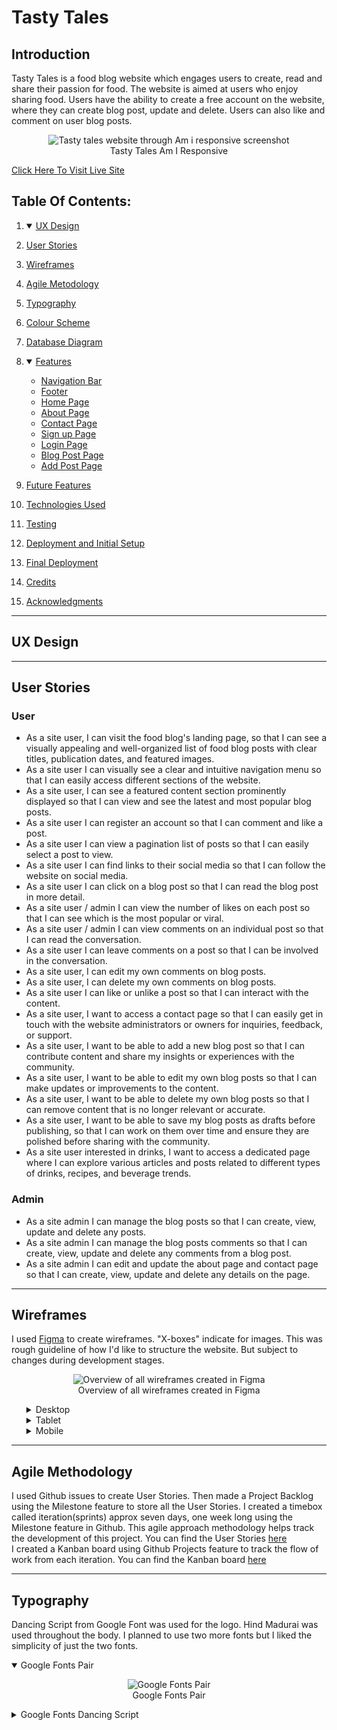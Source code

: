 # Tasty Tales
## Introduction
Tasty Tales is a food blog website which engages users to create, read and share their passion for food. The website is aimed at users who enjoy sharing food. Users have the ability to create a free account on the website, where they can create blog post, update and delete. Users can also like and comment on user blog posts. 

<figure align="center">
    <img src="https://res.cloudinary.com/dcjkzptkn/image/upload/v1693138779/Readme/Am-I-Responsive/am-i-responsive-tasty-tales_fp8fg5.jpg"
        alt="Tasty tales website through Am i responsive screenshot">
        <figcaption>Tasty Tales Am I Responsive</figcaption>
</figure>


[Click Here To Visit Live Site](https://tasty-tales-by-joe-yip-e31af4ace719.herokuapp.com/)  

## Table Of Contents:

1. <details open>
    <summary><a href='#ux-design'>UX Design</a></summary>
    </details>
2. [User Stories](#user-stories)
3. [Wireframes](#wireframes)
4. [Agile Metodology](#agile-methodology)
5. [Typography](#typography)
6. [Colour Scheme](#colour-scheme)
7. [Database Diagram](#database-diagram)
8. <details open>
    <summary><a href="#features">Features</a></summary>

    - [Navigation Bar](#navigation-bar)
    - [Footer](#footer)
    - [Home Page](#home-page)
    - [About Page](#about-page)
    - [Contact Page](#contact-page)
    - [Sign up Page](#sign-up-page)
    - [Login Page](#login-page)
    - [Blog Post Page](#blog-post-page)
    - [Add Post Page](#add-post-page)
    </details></li>
9. [Future Features](#future-features)
10. [Technologies Used](#technologies-used)
11. [Testing](#testing)
12.  [Deployment and Initial Setup](#deployment-and-initial-setup)
13. [Final Deployment](#final-deployemt)
14. [Credits](#credits)
15. [Acknowledgments](#acknowledgements)
---
## UX Design
---
## User Stories

### User
- As a site user, I can visit the food blog's landing page, so that I can see a visually appealing and well-organized list of food blog posts with clear titles, publication dates, and featured images.
- As a site user I can visually see a clear and intuitive navigation menu so that I can easily access different sections of the website.
- As a site user, I can see a featured content section prominently displayed so that I can view and see the latest and most popular blog posts.
- As a site user I can register an account so that I can comment and like a post.
- As a site user I can view a pagination list of posts so that I can easily select a post to view.
- As a site user I can find links to their social media so that I can follow the website on social media.
- As a site user I can click on a blog post so that I can read the blog post in more detail.
- As a site user / admin I can view the number of likes on each post so that I can see which is the most popular or viral.
- As a site user / admin I can view comments on an individual post so that I can read the conversation.
- As a site user I can leave comments on a post so that I can be involved in the conversation.
- As a site user, I can edit my own comments on blog posts.
- As a site user, I can delete my own comments on blog posts.
- As a site user I can like or unlike a post so that I can interact with the content.
- As a site user, I want to access a contact page so that I can easily get in touch with the website administrators or owners for inquiries, feedback, or support.
- As a site user, I want to be able to add a new blog post so that I can contribute content and share my insights or experiences with the community.
- As a site user, I want to be able to edit my own blog posts so that I can make updates or improvements to the content.
- As a site user, I want to be able to delete my own blog posts so that I can remove content that is no longer relevant or accurate.
- As a site user, I want to be able to save my blog posts as drafts before publishing, so that I can work on them over time and ensure they are polished before sharing with the community.
- As a site user interested in drinks, I want to access a dedicated page where I can explore various articles and posts related to different types of drinks, recipes, and beverage trends.

### Admin

- As a site admin I can manage the blog posts so that I can create, view, update and delete any posts.
- As a site admin I can manage the blog posts comments so that I can create, view, update and delete any comments from a blog post.
- As a site admin I can edit and update the about page and contact page so that I can create, view, update and delete any details on the page.

---
## Wireframes
I used [Figma](https://www.figma.com/) to create wireframes. "X-boxes" indicate for images. This was rough guideline of how I'd like to structure the website. But subject to changes during development stages.
<figure align="center">
    <img src="https://res.cloudinary.com/dcjkzptkn/image/upload/v1690610995/tasty_tales_food_blog/wireframes/figma-wireframe2_fqhlpw.jpg"
        alt="Overview of all wireframes created in Figma">
        <figcaption>Overview of all wireframes created in Figma</figcaption>
</figure>
<ul>
    <details>
        <summary>Desktop</summary>
            <figure>
                <img src="https://res.cloudinary.com/dcjkzptkn/image/upload/v1690610994/tasty_tales_food_blog/wireframes/figma-wireframe-desktop-lp_tgv1no.jpg"
                alt="Desktop wireframe landing page">
                <figcaption>Desktop wireframe landing page</figcaption>
            </figure>
            <figure>
                <img src="https://res.cloudinary.com/dcjkzptkn/image/upload/v1690610995/tasty_tales_food_blog/wireframes/figma-wireframe-desktop-fp_cmnfwo.jpg"
                alt="Desktop wireframe food page">
                <figcaption>Desktop wireframe food page</figcaption>
            </figure>
            <figure>
                <img src="https://res.cloudinary.com/dcjkzptkn/image/upload/v1690610994/tasty_tales_food_blog/wireframes/figma-wireframe-desktop-dp_bg04y9.jpg"
                alt="Desktop wireframe drinks page">
                <figcaption>Desktop wireframe drinks page</figcaption>
            </figure>
            <figure>
                <img src="https://res.cloudinary.com/dcjkzptkn/image/upload/v1690610994/tasty_tales_food_blog/wireframes/figma-wireframe-desktop-about_ug60o1.jpg"
                alt="Desktop wireframe about page">
                <figcaption>Desktop wireframe about page</figcaption>
            </figure>
            <figure>
                <img src="https://res.cloudinary.com/dcjkzptkn/image/upload/v1690610994/tasty_tales_food_blog/wireframes/figma-wireframe-desktop-contact_x982tv.jpg"
                alt="Desktop wireframe contact page">
                <figcaption>Desktop wireframe contact page</figcaption>
            </figure>
            <figure>
                <img src="https://res.cloudinary.com/dcjkzptkn/image/upload/v1690610994/tasty_tales_food_blog/wireframes/figma-wireframe-desktop-signup_ydc26n.jpg"
                alt="Desktop wireframe signup page">
                <figcaption>Desktop wireframe signup page</figcaption>
            </figure>
            <figure>
                <img src="https://res.cloudinary.com/dcjkzptkn/image/upload/v1690610994/tasty_tales_food_blog/wireframes/figma-wireframe-desktop-login_anfhy2.jpg"
                alt="Desktop wireframe login page">
                <figcaption>Desktop wireframe login page</figcaption>
            </figure>
    </details>
    <details>
        <summary>Tablet</summary>
            <figure>
                <img src="https://res.cloudinary.com/dcjkzptkn/image/upload/v1690610996/tasty_tales_food_blog/wireframes/figma-wireframe-tablet_f5wrrf.jpg"
                alt="Tablet wireframe tablet landing page, food page, drinks page">
                <figcaption>Tablet wireframe landing page, food page and drinks page</figcaption>
            </figure>
            <figure>
                <img src="https://res.cloudinary.com/dcjkzptkn/image/upload/v1690610995/tasty_tales_food_blog/wireframes/figma-wireframe-tablet2_lo8x9e.jpg"
                alt="Tablet wireframe about page and contact page">
                <figcaption>Tablet wireframe about page and contact page</figcaption>
            </figure>
            <figure>
                <img src="https://res.cloudinary.com/dcjkzptkn/image/upload/v1690610995/tasty_tales_food_blog/wireframes/figma-wireframe-tablet3_qrbptn.jpg"
                alt="Tablet wireframe signup and login page">
                <figcaption>Tablet wireframe signup and login page</figcaption>
            </figure>
    </details>  
    <details>
        <summary>Mobile</summary>
            <figure>
                <img src="https://res.cloudinary.com/dcjkzptkn/image/upload/v1690610995/tasty_tales_food_blog/wireframes/figma-wireframe-mobile1_hberkg.jpg"
                alt="Mobile wireframe landing page, food page and drinks page">
                <figcaption>Tablet wireframe landing page, food page and drinks page</figcaption>
            </figure>
            <figure>
                <img src="https://res.cloudinary.com/dcjkzptkn/image/upload/v1690610995/tasty_tales_food_blog/wireframes/figma-wireframe-mobile2_faayeq.jpg"
                alt="Mobile wireframe landing page, food page and drinks page">
                <figcaption>Tablet wireframe about page, contact page, signup page and login page</figcaption>
            </figure>
    </details>
</ul>

---
## Agile Methodology
I used Github issues to create User Stories. Then made a Project Backlog using the Milestone feature to store all the User Stories. I created a timebox called iteration(sprints) approx seven days, one week long using the Milestone feature in Github. This agile approach methodology helps track the development of this project. You can find the User Stories [here](https://github.com/JoeYip13/project-4-full-stack-toolkit/issues)<br>
I created a Kanban board using Github Projects feature to track the flow of work from each iteration. You can find the Kanban board [here](https://github.com/JoeYip13/project-4-full-stack-toolkit/projects?query=is%3Aopen)

---
## Typography
Dancing Script from Google Font was used for the logo. Hind Madurai was used throughout the body. I planned to use two more fonts but I liked the simplicity of just the two fonts.
<details open>
<summary>Google Fonts Pair</summary>
<figure align="center">
    <img src="https://res.cloudinary.com/dcjkzptkn/image/upload/v1693138664/Readme/fonts/font-joy-pairing_cnc2nl.jpg"
        alt="Google Fonts Pair">
    <figcaption>Google Fonts Pair</figcaption>
</figure>

<details>
<summary>Google Fonts Dancing Script</summary>
<figure align="center">
    <img src="https://res.cloudinary.com/dcjkzptkn/image/upload/v1693138664/Readme/fonts/google-fonts-dancing-script_fv16y5.jpg"
        alt="Google Fonts dancing script">
    <figcaption>Google Fonts Dancing Script</figcaption>
</figure>

<details>
<summary>Google Fonts Hind Madurai</summary>
<figure align="center">
    <img src="https://res.cloudinary.com/dcjkzptkn/image/upload/v1693138664/Readme/fonts/google-fonts-hind-madurai_sosdms.jpg"
        alt="Google Fonts Hind Madurai">
    <figcaption>Google Fonts Hind Madurai</figcaption>
</figure>

<details>
<summary>Google Fonts Lora</summary>
<figure align="center">
    <img src="https://res.cloudinary.com/dcjkzptkn/image/upload/v1693138664/Readme/fonts/google-fonts-lora_wwpqz1.jpg"
        alt="Google Fonts Lora">
    <figcaption>Google Fonts Lora</figcaption>
</figure>

<details>
<summary>Google Fonts Montserrat</summary>
<figure align="center">
    <img src="https://res.cloudinary.com/dcjkzptkn/image/upload/v1693138664/Readme/fonts/google-fonts-montserrat_jmdjco.jpg"
        alt="Google Fonts Montserrat">
    <figcaption>Google Fonts Montserrat</figcaption>
</figure>

---

## Colour Scheme
For colours I kept it neutral with white, and dark grey with a contrast of a light pink and orange. The pink and orange was mainly used for buttons. The green was used on the post to highlight the author of the post.
<figure align="center">
    <img src="https://res.cloudinary.com/dcjkzptkn/image/upload/v1693138694/Readme/colours/colorspace-palette_kqdwzk.jpg"
        alt="Tasty Tales color scheme">
    <figcaption>Color Space</figcaption>
</figure>

<figure align="center">
    <img src="https://res.cloudinary.com/dcjkzptkn/image/upload/v1693138694/Readme/colours/colorspace-palette2_u2r09c.jpg"
        alt="Tasty Tales color scheme">
    <figcaption>Color Space</figcaption>
</figure>

--- 
## Database Diagram
Database diagram created using LucidCharts
<figure align="center">
    <img src="https://res.cloudinary.com/dcjkzptkn/image/upload/v1690608081/tasty_tales_food_blog/database_diagram.png"
        alt="Database diagram for the food blog website">
    <figcaption>Database Diagram</figcaption>
</figure>

---
## Features:
### Navigation Bar
The navigation bar features the links for food page, about page, contact page, signup, and login.
<figure align="center">
<img src="https://res.cloudinary.com/dcjkzptkn/image/upload/v1693137053/Readme/Main%20UX/navbar_xm6ek2.jpg" alt="Tasty Tales navigation bar">
<figcaption>Navigation bar</figcaption>
<figure>

---
### Footer
The footer features a secondary nav link for links to the food page, about page anf contact page. Social media icons are also located in the footer.

<figure align="center">
<img src="https://res.cloudinary.com/dcjkzptkn/image/upload/v1693133130/Readme/Main%20UX/footer-nav-links_nuujki.jpg" alt="Tasty Tales footer section">
<figcaption>Footer</figcaption>
<figure>

<figure align="center">
<img src="https://res.cloudinary.com/dcjkzptkn/image/upload/v1693133130/Readme/Main%20UX/footer-social-links_hnsfo2.jpg" alt="Tasty Tales footer section">
<figcaption>Footer</figcaption>
<figure>

---
### Home Page
The home page is the landing page of the website, where a user first lands when opening the url. It contains the navbar at the top with the website logo to top left. The home page features a carousel of images relating to the website. Below the carousel is a list of all the related food blog posts from users.
<figure align="center">
<img src="https://res.cloudinary.com/dcjkzptkn/image/upload/v1693215505/Readme/Main%20UX/ux-landing-page_m34gd6.jpg">
<figcaption>Home page</figcaption>
<figure>

<figure align="center">
<img src="https://res.cloudinary.com/dcjkzptkn/image/upload/v1693215506/Readme/Main%20UX/ux-landing-page2_twdrrf.jpg">
<figcaption>Home page</figcaption>
<figure>

<figure align="center">
<img src="https://res.cloudinary.com/dcjkzptkn/image/upload/v1693215505/Readme/Main%20UX/ux-landing-page3_xci4t8.jpg" alt="Tasty Tales home page" alt="Tasty Tales home page">
<figcaption>Home page</figcaption>
<figure>

---
### About Page
About page features a introduction to what the website is about.
<figure align="center">
<img src="https://res.cloudinary.com/dcjkzptkn/image/upload/v1693133130/Readme/Main%20UX/about-page_vvgclv.jpg" alt="Tasty Tales about page">
<figcaption>About page</figcaption>
<figure>

---
### Contact Page
Contact page features a form where users can submit a contact form.
<figure align="center">
<img src="https://res.cloudinary.com/dcjkzptkn/image/upload/v1693133131/Readme/Main%20UX/contact-page_ca6w5m.jpg" alt="Tasty Tales contact page">
<figcaption>Contact page</figcaption>
<figure>

---
### Sign up Page
The sign up page features a form where users can sign up.
<figure align="center">
<img src="https://res.cloudinary.com/dcjkzptkn/image/upload/v1693133131/Readme/Main%20UX/sign-up-page_hyffal.jpg" alt="Tasty Tales sign up page">
<figcaption>Sign up page</figcaption>
<figure>

---
### Login Page
The login page features a form where user who have already an account can sign in.
<figure align="center">
<img src="https://res.cloudinary.com/dcjkzptkn/image/upload/v1693133131/Readme/Main%20UX/login-page_dif51o.jpg" alt="Tasty Tales login page">
<figcaption>Login page</figcaption>
<figure>

---
### Blog Post Page
A blog post view features a post by a user. It displays the title of the post, author, date created and a feature image of the post. Below the image is a content area which displays context of the blog post. Below the content area is also a like button and a comment counter where users can like the blog post and view how many comments have been posted on the post. A comment section is located beneath the blog content where users can view comments.
<figure align="center">
<img src="https://res.cloudinary.com/dcjkzptkn/image/upload/v1693136186/Readme/Main%20UX/food-blog-post-detail-view_ebi6yh.jpg" alt="Tasty Tales blog post page">
<figcaption>Food blog page</figcaption>
<figure>

<figure align="center">
<img src="https://res.cloudinary.com/dcjkzptkn/image/upload/v1693136579/Readme/Main%20UX/food-blog-post-detail-view2_k8evm4.jpg" alt="Tasty Tales blog post page">
<figcaption>Food blog page</figcaption>
<figure>

---
### Add Post Page
<figure align="center">
<img src="https://res.cloudinary.com/dcjkzptkn/image/upload/v1693136579/Readme/Main%20UX/food-blog-post-detail-view2_k8evm4.jpg" alt="Tasty Tales blog post page">
<figcaption>Food blog page</figcaption>
<figure>

---
## Future Features
- A dedicated section for just drinks.
- A profile section where users can write a small bio about themselves and upload a profile image.
- With the above feature I can them add a profile image to comments.
- The ability to save posts as drafts. Can save multiple drafts on a user profile section.
- Add email automation for when users sign up and recieve a welcome email.
  
---
## Technologies Used
- [Figma](https://www.figma.com) was used to create the wireframes.
- [Django](https://www.djangoproject.com/) was the framework that was used.
- [Python](https://en.wikipedia.org/wiki/Python_(programming_language)), django is a python framework.
- [Bootstrap](https://en.wikipedia.org/wiki/Bootstrap_(front-end_framework)) was also used to style the site.
- [Codeanywhere](https://codeanywhere.com/) was used to create this site and then push everything to github.
- [Heroku](https://www.heroku.com) is used to host this site.
- [Github](https://www.github.com) was used to store the code.
- [Cloudinary](https://cloudinary.com/) was used to store the images.
- [ElephantSQL](https://www.elephantsql.com/) was used to store the database.
- [Pexels](https://www.pexels.com/) was used for imagery.
- [Tinyjpg](https://tinyjpg.com/) was used to compress large image files.
- [Image Resizer](https://imageresizer.com/) was used to resize large images.
- [Chat Gpt](https://chat.openai.com/) was used to generate blog post content.
- [Fontpair](https://www.fontpair.co/all) was used to find font pairings.
- [Google Fonts](https://fonts.google.com/) was used for typography.
- [Color Space](https://mycolor.space/) was used for colors.
---

## Testing

The testing section can be found [here](TESTING.md).

---

## Deployment and Initial Setup
This project was created using [Codeanywhere](https://www.codeanywhere.com/).

### Initial Setup
#### 1. Creating Respository on Github

- 1.1 First make sure you are signed into [Github](https://github.com/) and go to code institutes template, which can be found [here](https://github.com/Code-Institute-Org/gitpod-full-template).
- 1.2 Then click on **use this template** and select **Create a new repository** from the drop down. Enter the name for the repository and click **Create repository from template**.
- 1.3 Once the repository was created, I clicked the purple **Codeanywhere** button to create a workspace in Codeanywhere so that I could write the code for the site.

#### 2. Installing Django and supporting libaries
I followed the Code Institute *"I think Therefore I blog"* Tutorial video. Also followed this handy *"Django Blog Cheet Sheet"* from Code Institute [here](https://docs.google.com/document/d/1P5CWvS5cYalkQOLeQiijpSViDPogtKM7ZGyqK-yehhQ/edit).<br>
First we go into the terminal:

- 2.1 Install Django and gunicorn. ( `pip3 install 'django<4' gunicorn` )
- 2.2 Install supporting libraries.( `pip3 install dj_database_url==0.5.0 psycopg2` )
- 2.3 Install Cloudinary Libraries. ( `pip3 install dj3-cloudinary-storage` )
- 2.4 Create requirements file.( `pip3 freeze --local > requirements.txt` )
- 2.5 Create Project.( `django-admin startproject PROJ_NAME .` ) **don't forget the `.`**
- 2.6 Create App.( `python3 manage.py startapp APP_NAME` )

In `settings.py` file:
- 2.7 Add to installed apps.(`'APP_NAME'`)

In the Terminal:
- 2.8 Migrate Changes.( `python3 manage.py migrate` )
- 2.9 Run Server to Test.( `python3 manage.py runserver` )
<br>If you see a yellow error screen (DisallowedHost at /....) don’t worry! Your server is running properly. This error is telling you that, for security reasons, Django doesn’t recognise the hostname - the server name your project is running on.<br>
Select and copy the hostname after “Invalid HTTP_HOST header”. In this example, that is `'8000-nielmc-django-project-0kylrta3cs.us2.codeanyapp.com'` you can include the quotes.<br>
- 2.10 In `settings.py` file. Find the `ALLOWED_HOSTS` and paste in the hostname. For example this would look like `ALLOWED_HOSTS = ['8000-nielmc-django-project-0kylrta3cs.us2.codeanyapp.com']`

### Deploying an app to Heroku
Five Stages involved:<br>
1. Create a new external database
2. Create the Heroku app
3. Attach the database
4. Prepare our environment and `settings.py` file
5. Get our static and media files stored on Cloudinary

#### 3. Create a database On ElephantSQL
- 3.1 Log into the [ElephantSQL](https://www.elephantsql.com/) website and click **Create new Instance**
- 3.2 Enter a **Name** and keep the plan as **Tiny Turtle Free**, then **tags** field can be left blank, Select a region closest to you, I selected **EU-West-1(Ireland)** as I'm in UK. Then click **Review** and afterwards click **create instance**.
- 3.4 On The Dashboard click on your database instance name.
- 3.5 You will see the details for your database instance, in the url section click on the copy icon to copy the **ElephantSQL database URL**. It will start with postgres:// .

#### 4. Creating app on Heroku
- 4.1 Head over to [heroku](https://www.heroku.com/) and sign in.
- 4.2 On the home page, click **New** and **Create new app** from the drop down.
- 4.3 Give the app a name(this must be unique) and select a **region** I chose **Europe** as I am in Europe, Then click **Create app**.
- 4.4 Open the settings tab
- 4.5 Click Reveal Confrig Vars
- 4.6 Add a config var called `DATABASE_URL` for the value it should be the **ElephantSQL database URL** you copied in the previous step.

#### 5. Attach the Database
- 5.1 Back over to your IDE workspace for me its [Codeanywhere](https://www.codeanywhere.com/)
- 5.2 Create a new `env.py` file on top level directory
- 5.3 In the `env.py` file `import os`
- 5.4 Set environment variables `os.environ["DATABASE_URL"] = "`**Paste in ElephantSQL database URL**`"`
- 5.5 Add in secret key `os.environ["SECRET_KEY"] = "`Make up your own random secret key`"`
- 5.6 Head back over to [heroku](https://www.heroku.com/)
- 5.7 Add a config var called `SECRET_KEY` for the value it should be a **random secret key**

#### 6. Prepare our environment and settings.py file
- 6.1 In `settings.py` file
- 6.2 Reference env.py. Below the `import os` you should have the following code <br>
`import dj_database_url`<br>
`if os.path.isfile("env.py"):`<br>
`import env`

- 6.3 Remove the insecure secret key and replace. ( `os.environ.get('SECRET_KEY')` )
- 6.4 Comment out the old DataBases Section.# DATABASES = {
- 6.5 Add new DATABASES Section. ( `dj_database_url.parse(os.environ.get("DATABASE_URL"))` )
- 6.6 In the terminal save all files and make migrations ( `python3 manage.py migrate` )

#### 7. Get our static and media files stored on Cloudinary
- 7.1 Head to [Cloudinary](https://www.cloudinary.com/) and sign in.
- 7.2 Copy your CLOUDINARY_URL e.g API Environment Variable from the cloudinary dashboard
- 7.3 In the `env.py` file add Cloudinary URL
- `os.environ["CLOUDINARY_URL"] = "cloudinary://..."`
- 7.4 Head to [Heroku](https://www.heroku.com)
- 7.5 Add a config var called `CLOUDINARY_URL` for the value it should be the cloudinary URL `cloudinary://...`
- 7.6 Add another config var called `DISABLE_COLLECTSTATIC` for the value it should be `1` **This is for temporary. It will be removed before deployment**
- 7.7 In `settings.py` file 
- 7.8 Add the cloudinary libaries to `INSTALLED_APPS = [` **Note the order is important**

  `INSTALLED_APPS = [`<br>
    `…,`<br>
    `'cloudinary_storage',`<br>
    `'django.contrib.staticfiles',`<br>
    `'cloudinary',`<br>
   ` …,`<br>
`]`
- 7.9 Tell Django to use Cloudinary to store media and static files place under the static files<br>
`STATIC_URL = '/static/'`<br>
`STATICFILES_STORAGE = 'cloudinary_storage.storage.StaticHashedCloudinaryStorage'`<br>
`STATICFILES_DIRS = [os.path.join(BASE_DIR, 'static'), ]`<br>
`STATIC_ROOT = os.path.join(BASE_DIR, 'staticfiles')`<br>
`MEDIA_URL = '/media/'`<br>
`DEFAULT_FILE_STORAGE = 'cloudinary_storage.storage.MediaCloudinaryStorage'`<br>
- 7.10 Link file to the templates directory in Heroku place under the `BASE_DIR` line<br>
`TEMPLATES_DIR = os.path.join(BASE_DIR, 'templates')`
- 7.11 Change the templates directory to `TEMPLATES_DIR` Place within the TEMPLATES array<br>
`TEMPLATES = [`<br>
`{`<br>
`…,`<br>
`'DIRS': [TEMPLATES_DIR],`<br>
`…,`<br>
`],`<br>
`},`<br>
`},`<br>
`]`<br>
- 7.12 Add Heroku Hostname to `ALLOWED_HOSTS` (e.g. codestar2021)
- 7.13 For example `ALLOWED_HOSTS = ["PROJ_NAME.herokuapp.com", "YOUR_HOSTNAME"]`
- 7.14 Create 3 new folders on top level directory `media`, `static` and `templates`
- 7.15 Create a `Procfile` on the top level directory
- 7.16 In the `Procfile` add this line of code `web: gunicorn PROJ_NAME.wsgi`
- 7.17 Add, Commit and Push your changes.

#### 8. Deploying to Heroku.
- 8.1 Head back over to [heroku](https://www.heroku.com/) and click on your **app** and then go to the **Settings tab**
- 8.2 On the **settings page** scroll down to the **config vars** section and check you have all the correct config vars setup
- 8.3 `DATABASE_URL` which you will set equal to the **ElephantSQL database URL**
- 8.4 `SECRET_KEY` is set to your secret key value
- 8.5 `CLOUDINARY_URL` this will be set to your cloudinary url
- 8.6 `DISABLE_COLLECTSTATIC` for the value it should be `1` **This is for temporary. You should remove before final deployment**
- 8.7 Finally we need to add one more config var which is `PORT` which the value will be set to `8000`.
- 8.8 Then scroll to the top and go to the **deploy tab** and go down to the **Deployment method** section and select **Github** and then sign into your account.
- 8.9 Below that in the **search for a repository to connect to** search box enter the name of your repository that you created on **github** and click **connect**
- 8.10 Once it has connected scroll down to the **Manual Deploy** and click **Deploy branch** when it has deployed you will see a **view app** button below and this will bring you to your newly deployed app.
- 8.11 Please note that when deploying manually you will have to deploy after each change you make to your repository.

## Final Deployemt
- In `settings.py` set `DEBUG = False`
---

## Credits

- Code Institute [Hello Django](https://learn.codeinstitute.net/courses/course-v1:CodeInstitute+FST101+2021_T1/courseware/dc049b343a9b474f8d75822c5fda1582/a706dbb65b2d467a84e1bf67266851b1/) Walkthrough project.
- Code Institute [I think therefore I blog](https://learn.codeinstitute.net/courses/course-v1:CodeInstitute+FST101+2021_T1/courseware/b31493372e764469823578613d11036b/fe4299adcd6743328183aab4e7ec5d13/) Walkthrough project. I also used this project tutorial to start my website.
- My Tutor [Rory Patrick Sheridan](https://github.com/Ri-Dearg) For all the project support I needed throughout my learning. His knowledge and advice has been really supportive.
- Code Institute [Tutor Support Team](https://learn.codeinstitute.net/ci_support/diplomainfullstacksoftwarecommoncurriculum/tutor) The amazing tutor support team for their support.
- Code Institute Slack Community [Project Milestone 4 Channel](https://code-institute-room.slack.com/archives/C7HS3U3AP)
- Corey Shafer on YouTube [Django Tutorials](https://www.youtube.com/watch?v=UmljXZIypDc&list=PL-osiE80TeTtoQCKZ03TU5fNfx2UY6U4p)
- Codemy on YouTube [Create a simple Django Blog](https://www.youtube.com/watch?v=B40bteAMM_M&list=PLCC34OHNcOtr025c1kHSPrnP18YPB-NFi)
- Django Docs [Django Github](https://github.com/django/django)
- Bootstrap 5.1.3 Docs [Bootstrap 5.1.3](https://getbootstrap.com/docs/5.1/getting-started/introduction/)

---

## Acknowledgements:

- I like to thank Code Institute for the project walkthroughs.
- My mentor Rory Patrick Sheridan for his exceptional level of support and guidance throughout my learning.
- Additoonally, I would like to thank Code Institute Tutor Support Team for their amazing support.
- The Code Institute Slack Community channel. My family for their support through my learning.
- Corey Shafer and Codemy YouTube tutorials.

---

## Other comments:
My final thoughts on this project has been enjoyable. Throughout this project I learned the great powers of frameworks like Bootstrap and Django. Truly game-changers in the world of web development. They bring a host of benefits that streamline the development process, enhance efficiency and really empower developers to create visually stunning and responsive websites. Overall a great project!

Joe Yip Student @ Code Institute. 

[Back to the top](#tasty-tales)
